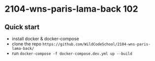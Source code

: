 # 2104-wns-paris-lama-back 102
## Quick start 

- install docker & docker-compose 
- clone the repo ``` https://github.com/WildCodeSchool/2104-wns-paris-lama-back/ ```
- run ``` docker-compose -f docker-compose.dev.yml up --build ```
